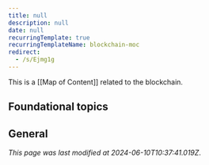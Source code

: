 ```yaml
---
title: null
description: null
date: null
recurringTemplate: true
recurringTemplateName: blockchain-moc
redirect:
  - /s/Ejmg1g
---
```


This is a [[Map of Content]] related to the blockchain.

## Foundational topics

## General

_This page was last modified at 2024-06-10T10:37:41.019Z_.
